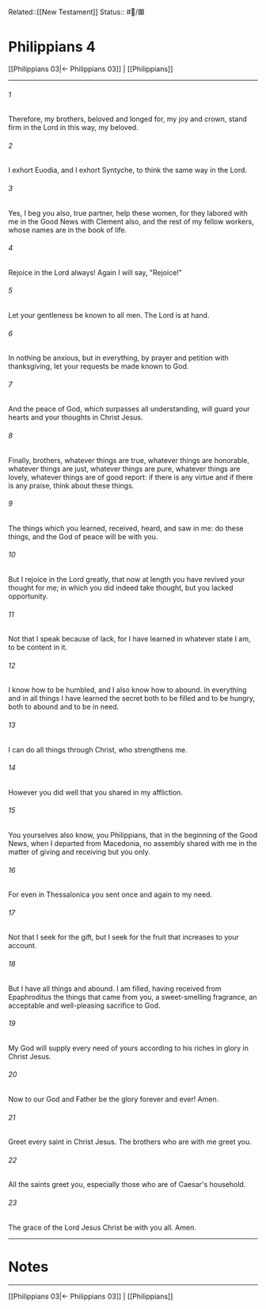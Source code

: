 Related::[[New Testament]]
Status:: #📖/🟥
# Philippians 4

[[Philippians 03|← Philippians 03]] | [[Philippians]]
***



###### 1 
Therefore, my brothers, beloved and longed for, my joy and crown, stand firm in the Lord in this way, my beloved. 

###### 2 
I exhort Euodia, and I exhort Syntyche, to think the same way in the Lord. 

###### 3 
Yes, I beg you also, true partner, help these women, for they labored with me in the Good News with Clement also, and the rest of my fellow workers, whose names are in the book of life. 

###### 4 
Rejoice in the Lord always! Again I will say, "Rejoice!" 

###### 5 
Let your gentleness be known to all men. The Lord is at hand. 

###### 6 
In nothing be anxious, but in everything, by prayer and petition with thanksgiving, let your requests be made known to God. 

###### 7 
And the peace of God, which surpasses all understanding, will guard your hearts and your thoughts in Christ Jesus. 

###### 8 
Finally, brothers, whatever things are true, whatever things are honorable, whatever things are just, whatever things are pure, whatever things are lovely, whatever things are of good report: if there is any virtue and if there is any praise, think about these things. 

###### 9 
The things which you learned, received, heard, and saw in me: do these things, and the God of peace will be with you. 

###### 10 
But I rejoice in the Lord greatly, that now at length you have revived your thought for me; in which you did indeed take thought, but you lacked opportunity. 

###### 11 
Not that I speak because of lack, for I have learned in whatever state I am, to be content in it. 

###### 12 
I know how to be humbled, and I also know how to abound. In everything and in all things I have learned the secret both to be filled and to be hungry, both to abound and to be in need. 

###### 13 
I can do all things through Christ, who strengthens me. 

###### 14 
However you did well that you shared in my affliction. 

###### 15 
You yourselves also know, you Philippians, that in the beginning of the Good News, when I departed from Macedonia, no assembly shared with me in the matter of giving and receiving but you only. 

###### 16 
For even in Thessalonica you sent once and again to my need. 

###### 17 
Not that I seek for the gift, but I seek for the fruit that increases to your account. 

###### 18 
But I have all things and abound. I am filled, having received from Epaphroditus the things that came from you, a sweet-smelling fragrance, an acceptable and well-pleasing sacrifice to God. 

###### 19 
My God will supply every need of yours according to his riches in glory in Christ Jesus. 

###### 20 
Now to our God and Father be the glory forever and ever! Amen. 

###### 21 
Greet every saint in Christ Jesus. The brothers who are with me greet you. 

###### 22 
All the saints greet you, especially those who are of Caesar's household. 

###### 23 
The grace of the Lord Jesus Christ be with you all. Amen.

---
# Notes


***
[[Philippians 03|← Philippians 03]] | [[Philippians]]
